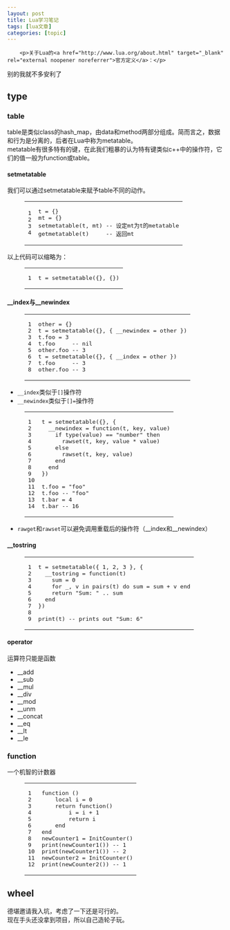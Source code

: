 ```yaml
---
layout: post
title: Lua学习笔记 
tags: [lua文章]
categories: [topic]
---
```


		
		
		
		<p>关于Lua的<a href="http://www.lua.org/about.html" target="_blank" rel="external noopener noreferrer">官方定义</a>：</p>

<p>别的我就不多安利了</p>

<h2 id="type">type</h2>
<h3 id="table">table</h3>
<p>table是类似class的hash_map，由data和method两部分组成。简而言之，数据和行为是分离的，后者在Lua中称为metatable。<br>metatable有很多特有的键，在此我们粗暴的认为特有键类似c++中的操作符，它们的值一般为function或table。</p>
<h4 id="setmetatable">setmetatable</h4>
<p>我们可以通过setmetatable来赋予table不同的动作。</p>
<figure class="highlight lua"><table><tr>
<td class="gutter"><pre><span class="line">1</span><br><span class="line">2</span><br><span class="line">3</span><br><span class="line">4</span><br></pre></td>
<td class="code"><pre><span class="line">t = {}              </span><br><span class="line">mt = {}             </span><br><span class="line"><span class="built_in">setmetatable</span>(t, mt) <span class="comment">-- 设定mt为t的metatable</span></span><br><span class="line"><span class="built_in">getmetatable</span>(t)     <span class="comment">-- 返回mt</span></span><br></pre></td>
</tr></table></figure>
<p>以上代码可以缩略为：<br><figure class="highlight lua"><table><tr>
<td class="gutter"><pre><span class="line">1</span><br></pre></td>
<td class="code"><pre><span class="line">t = <span class="built_in">setmetatable</span>({}, {})</span><br></pre></td>
</tr></table></figure></p>
<h4 id="__index与__newindex">__index与__newindex</h4>
<figure class="highlight lua"><table><tr>
<td class="gutter"><pre><span class="line">1</span><br><span class="line">2</span><br><span class="line">3</span><br><span class="line">4</span><br><span class="line">5</span><br><span class="line">6</span><br><span class="line">7</span><br><span class="line">8</span><br></pre></td>
<td class="code"><pre><span class="line">other = {}</span><br><span class="line">t = <span class="built_in">setmetatable</span>({}, { __newindex = other })</span><br><span class="line">t.foo = <span class="number">3</span></span><br><span class="line">t.foo     <span class="comment">-- nil</span></span><br><span class="line">other.foo <span class="comment">-- 3</span></span><br><span class="line">t = <span class="built_in">setmetatable</span>({}, { __index = other })</span><br><span class="line">t.foo     <span class="comment">-- 3</span></span><br><span class="line">other.foo <span class="comment">-- 3</span></span><br></pre></td>
</tr></table></figure>
<ul>
<li>
<code>__index</code>类似于<code>[]</code>操作符</li>
<li>
<code>__newindex</code>类似于<code>[]=</code>操作符</li>
</ul>
<figure class="highlight lua"><table><tr>
<td class="gutter"><pre><span class="line">1</span><br><span class="line">2</span><br><span class="line">3</span><br><span class="line">4</span><br><span class="line">5</span><br><span class="line">6</span><br><span class="line">7</span><br><span class="line">8</span><br><span class="line">9</span><br><span class="line">10</span><br><span class="line">11</span><br><span class="line">12</span><br><span class="line">13</span><br><span class="line">14</span><br></pre></td>
<td class="code"><pre><span class="line">t = <span class="built_in">setmetatable</span>({}, {</span><br><span class="line">  __newindex = <span class="function"><span class="keyword">function</span><span class="params">(t, key, value)</span></span></span><br><span class="line">    <span class="keyword">if</span> <span class="built_in">type</span>(value) == <span class="string">"number"</span> <span class="keyword">then</span></span><br><span class="line">      <span class="built_in">rawset</span>(t, key, value * value)</span><br><span class="line">    <span class="keyword">else</span></span><br><span class="line">      <span class="built_in">rawset</span>(t, key, value)</span><br><span class="line">    <span class="keyword">end</span></span><br><span class="line">  <span class="keyword">end</span></span><br><span class="line">})</span><br><span class="line"></span><br><span class="line">t.foo = <span class="string">"foo"</span></span><br><span class="line">t.foo <span class="comment">-- "foo"</span></span><br><span class="line">t.bar = <span class="number">4</span></span><br><span class="line">t.bar <span class="comment">-- 16</span></span><br></pre></td>
</tr></table></figure>
<ul>
<li>
<code>rawget</code>和<code>rawset</code>可以避免调用重载后的操作符（__index和__newindex）</li>
</ul>
<h4 id="__tostring">__tostring</h4>
<figure class="highlight lua"><table><tr>
<td class="gutter"><pre><span class="line">1</span><br><span class="line">2</span><br><span class="line">3</span><br><span class="line">4</span><br><span class="line">5</span><br><span class="line">6</span><br><span class="line">7</span><br><span class="line">8</span><br><span class="line">9</span><br></pre></td>
<td class="code"><pre><span class="line">t = <span class="built_in">setmetatable</span>({ <span class="number">1</span>, <span class="number">2</span>, <span class="number">3</span> }, {</span><br><span class="line">  __tostring = <span class="function"><span class="keyword">function</span><span class="params">(t)</span></span></span><br><span class="line">    sum = <span class="number">0</span></span><br><span class="line">    <span class="keyword">for</span> _, v <span class="keyword">in</span> <span class="built_in">pairs</span>(t) <span class="keyword">do</span> sum = sum + v <span class="keyword">end</span></span><br><span class="line">    <span class="keyword">return</span> <span class="string">"Sum: "</span> .. sum</span><br><span class="line">  <span class="keyword">end</span></span><br><span class="line">})</span><br><span class="line"></span><br><span class="line"><span class="built_in">print</span>(t) <span class="comment">-- prints out "Sum: 6"</span></span><br></pre></td>
</tr></table></figure>
<h4 id="operator">operator</h4>
<p>运算符只能是函数</p>
<ul>
<li>__add</li>
<li>__sub</li>
<li>__mul</li>
<li>__div</li>
<li>__mod</li>
<li>__unm</li>
<li>__concat</li>
<li>__eq</li>
<li>__lt</li>
<li>__le</li>
</ul>
<h3 id="function">function</h3>
<p>一个机智的计数器</p>
<figure class="highlight lua"><table><tr>
<td class="gutter"><pre><span class="line">1</span><br><span class="line">2</span><br><span class="line">3</span><br><span class="line">4</span><br><span class="line">5</span><br><span class="line">6</span><br><span class="line">7</span><br><span class="line">8</span><br><span class="line">9</span><br><span class="line">10</span><br><span class="line">11</span><br><span class="line">12</span><br></pre></td>
<td class="code"><pre><span class="line"><span class="function"><span class="keyword">function</span> <span class="params">()</span></span></span><br><span class="line">    <span class="keyword">local</span> i = <span class="number">0</span></span><br><span class="line">    <span class="keyword">return</span> <span class="function"><span class="keyword">function</span><span class="params">()</span></span></span><br><span class="line">        i = i + <span class="number">1</span></span><br><span class="line">        <span class="keyword">return</span> i</span><br><span class="line">    <span class="keyword">end</span></span><br><span class="line"><span class="keyword">end</span></span><br><span class="line">newCounter1 = InitCounter()</span><br><span class="line"><span class="built_in">print</span>(newCounter1()) <span class="comment">-- 1</span></span><br><span class="line"><span class="built_in">print</span>(newCounter1()) <span class="comment">-- 2</span></span><br><span class="line">newCounter2 = InitCounter()</span><br><span class="line"><span class="built_in">print</span>(newCounter2()) <span class="comment">-- 1</span></span><br></pre></td>
</tr></table></figure>
<h2 id="wheel">wheel</h2>
<p>德堪邀请我入坑，考虑了一下还是可行的。<br>现在手头还没拿到项目，所以自己造轮子玩。</p>